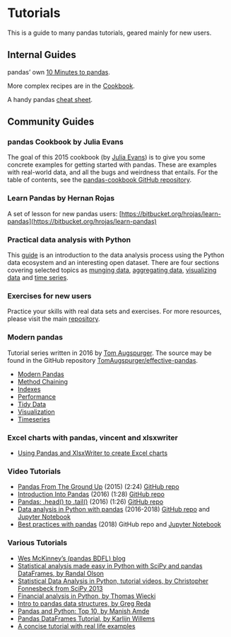 # Tutorials

This is a guide to many pandas tutorials, geared mainly for new users.

## Internal Guides

pandas’ own [10 Minutes to pandas](https://pandas.pydata.org/pandas-docs/stable/getting_started/10min.html#min).

More complex recipes are in the [Cookbook](https://pandas.pydata.org/pandas-docs/stable/user_guide/cookbook.html#cookbook).

A handy pandas [cheat sheet](https://pandas.pydata.org/pandas-docs/stable/user_guide/cookbook.html#cookbook).

## Community Guides

### pandas Cookbook by Julia Evans

The goal of this 2015 cookbook (by [Julia Evans](http://jvns.ca/)) is to give you some concrete examples for getting started with pandas. These are examples with real-world data, and all the bugs and weirdness that entails. For the table of contents, see the [pandas-cookbook GitHub repository](http://github.com/jvns/pandas-cookbook).

### Learn Pandas by Hernan Rojas

A set of lesson for new pandas users: [https://bitbucket.org/hrojas/learn-pandas](https://bitbucket.org/hrojas/learn-pandas)

### Practical data analysis with Python

This [guide](http://wavedatalab.github.io/datawithpython) is an introduction to the data analysis process using the Python data ecosystem and an interesting open dataset. There are four sections covering selected topics as [munging data](http://wavedatalab.github.io/datawithpython/munge.html), [aggregating data](http://wavedatalab.github.io/datawithpython/aggregate.html), [visualizing data](http://wavedatalab.github.io/datawithpython/visualize.html) and [time series](http://wavedatalab.github.io/datawithpython/timeseries.html).

### Exercises for new users

Practice your skills with real data sets and exercises. For more resources, please visit the main [repository](https://github.com/guipsamora/pandas_exercises).

### Modern pandas

Tutorial series written in 2016 by [Tom Augspurger](https://github.com/TomAugspurger). The source may be found in the GitHub repository [TomAugspurger/effective-pandas](https://github.com/TomAugspurger/effective-pandas).

- [Modern Pandas](http://tomaugspurger.github.io/modern-1-intro.html)
- [Method Chaining](http://tomaugspurger.github.io/method-chaining.html)
- [Indexes](http://tomaugspurger.github.io/modern-3-indexes.html)
- [Performance](http://tomaugspurger.github.io/modern-4-performance.html)
- [Tidy Data](http://tomaugspurger.github.io/modern-5-tidy.html)
- [Visualization](http://tomaugspurger.github.io/modern-6-visualization.html)
- [Timeseries](http://tomaugspurger.github.io/modern-7-timeseries.html)

### Excel charts with pandas, vincent and xlsxwriter

- [Using Pandas and XlsxWriter to create Excel charts](https://pandas-xlsxwriter-charts.readthedocs.io/)

### Video Tutorials

- [Pandas From The Ground Up](https://www.youtube.com/watch?v=5JnMutdy6Fw) (2015) (2:24) [GitHub repo](https://github.com/brandon-rhodes/pycon-pandas-tutorial)
- [Introduction Into Pandas](https://www.youtube.com/watch?v=-NR-ynQg0YM) (2016) (1:28) [GitHub repo](https://github.com/chendaniely/2016-pydata-carolinas-pandas)
- [Pandas: .head() to .tail()](https://www.youtube.com/watch?v=7vuO9QXDN50) (2016) (1:26) [GitHub repo](https://github.com/TomAugspurger/pydata-chi-h2t)
- [Data analysis in Python with pandas](https://www.youtube.com/playlist?list=PL5-da3qGB5ICCsgW1MxlZ0Hq8LL5U3u9y) (2016-2018) [GitHub repo](https://github.com/justmarkham/pandas-videos) and [Jupyter Notebook](http://nbviewer.jupyter.org/github/justmarkham/pandas-videos/blob/master/pandas.ipynb)
- [Best practices with pandas](https://www.youtube.com/playlist?list=PL5-da3qGB5IBITZj_dYSFqnd_15JgqwA6) (2018) GitHub repo and [Jupyter Notebook](http://nbviewer.jupyter.org/github/justmarkham/pycon-2018-tutorial/blob/master/tutorial.ipynb)

### Various Tutorials

- [Wes McKinney’s (pandas BDFL) blog](http://blog.wesmckinney.com/)
- [Statistical analysis made easy in Python with SciPy and pandas DataFrames, by Randal Olson](http://www.randalolson.com/2012/08/06/statistical-analysis-made-easy-in-python/)
- [Statistical Data Analysis in Python, tutorial videos, by Christopher Fonnesbeck from SciPy 2013](http://conference.scipy.org/scipy2013/tutorial_detail.php?id=109)
- [Financial analysis in Python, by Thomas Wiecki](http://nbviewer.ipython.org/github/twiecki/financial-analysis-python-tutorial/blob/master/1.%20Pandas%20Basics.ipynb)
- [Intro to pandas data structures, by Greg Reda](http://www.gregreda.com/2013/10/26/intro-to-pandas-data-structures/)
- [Pandas and Python: Top 10, by Manish Amde](http://manishamde.github.io/blog/2013/03/07/pandas-and-python-top-10/)
- [Pandas DataFrames Tutorial, by Karlijn Willems](http://www.datacamp.com/community/tutorials/pandas-tutorial-dataframe-python)
- [A concise tutorial with real life examples](https://tutswiki.com/pandas-cookbook/chapter1)
